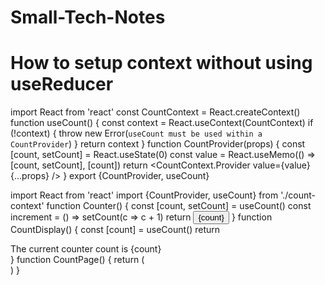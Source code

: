 # Small-Tech-Notes

# How to setup context without using useReducer

import React from 'react'
const CountContext = React.createContext()
function useCount() {
  const context = React.useContext(CountContext)
  if (!context) {
    throw new Error(`useCount must be used within a CountProvider`)
  }
  return context
}
function CountProvider(props) {
  const [count, setCount] = React.useState(0)
  const value = React.useMemo(() => [count, setCount], [count])
  return <CountContext.Provider value={value} {...props} />
}
export {CountProvider, useCount}

import React from 'react'
import {CountProvider, useCount} from './count-context'
function Counter() {
  const [count, setCount] = useCount()
  const increment = () => setCount(c => c + 1)
  return <button onClick={increment}>{count}</button>
}
function CountDisplay() {
  const [count] = useCount()
  return <div>The current counter count is {count}</div>
}
function CountPage() {
  return (
    <div>
      <CountProvider>
        <CountDisplay />
        <Counter />
      </CountProvider>
    </div>
  )
}

